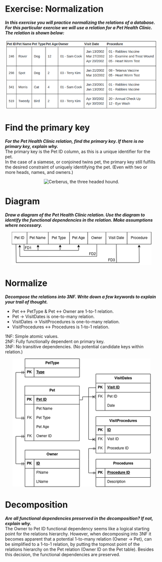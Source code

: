 # Exercise: Normalization
***In this exercise you will practice normalizing the relations of a database. For this particular exercise we will use a relation for a Pet Health Clinic. The relation is shown below:***  
<p align="center">
  <img src="PetHealthClinic_Relations.png" alt="Pet Health Clinic relations"/>
</p>

# Find the primary key
***For the Pet Health Clinic relation, find the primary key. If there is no primary key, explain why.***    
The primary key is the Pet ID column, as this is a unique identifier for the pet.   
In the case of a siamese, or conjoined twins pet, the primary key still fulfills the desired constraint of uniquely identifying the pet. (Even with two or more heads, names, and owners.)

<p align="center">
  <img src="https://m.media-amazon.com/images/I/71+cmieVHOL._AC_UF894,1000_QL80_.jpg" width="50%" alt="Cerberus, the three headed hound."/>
</p>

# Diagram
***Draw a diagram of the Pet Health Clinic relation. Use the diagram to identify the functional dependencies in the relation. Make assumptions where necessary.***
<p align="center">
  <img src="PetHealthClinicFD.png" alt="Pet Health Clinic relations, with functional dependencies."/>
</p>

# Normalize
***Decompose the relations into 3NF. Write down a few keywords to explain your trail of thought.***
* Pet <-> PetType & Pet <-> Owner are 1-to-1 relation.
* Pet -> VisitDates is one-to-many relation.
* VisitDates -> VisitProcedures is one-to-many relation.
* VisitProcedures <-> Procedures is 1-to-1 relation.

1NF: Simple atomic values.  
2NF: Fully functionally dependent on primary key.   
3NF: No transitive dependencies. (No potential candidate keys within relation.)

<p align="center">
  <img src="PetHealthClinic3NF.png" alt="ER Diagram of Pet Health Clinic relations."/>
</p>

# Decomposition
***Are all functional dependencies preserved in the decomposition? If not, explain why.***  
The Owner to Pet ID functional dependency seems like a logical starting point for the relations hierarchy. 
However, when decomposing into 3NF it becomes apparent that a potential 1-to-many relation (Owner -> Pet),
can be simplified to a 1-to-1 relation, by putting the topmost point of the relations hierarchy on the Pet relation 
(Owner ID on the Pet table).
Besides this decision, the functional dependencies are preserved.
